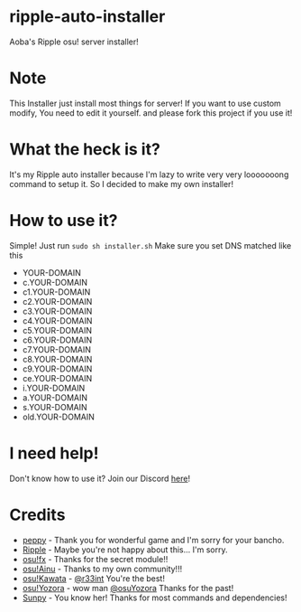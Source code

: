 # ripple-auto-installer
Aoba's Ripple osu! server installer!

# Note
This Installer just install most things for server! If you want to use custom modify, You need to edit it yourself. and please fork this project if you use it!

# What the heck is it?
It's my Ripple auto installer because I'm lazy to write very very looooooong command to setup it. So I decided to make my own installer!

# How to use it?
Simple! Just run `sudo sh installer.sh`
Make sure you set DNS matched like this

* YOUR-DOMAIN
* c.YOUR-DOMAIN
* c1.YOUR-DOMAIN
* c2.YOUR-DOMAIN
* c3.YOUR-DOMAIN
* c4.YOUR-DOMAIN
* c5.YOUR-DOMAIN
* c6.YOUR-DOMAIN
* c7.YOUR-DOMAIN
* c8.YOUR-DOMAIN
* c9.YOUR-DOMAIN
* ce.YOUR-DOMAIN
* i.YOUR-DOMAIN
* a.YOUR-DOMAIN
* s.YOUR-DOMAIN
* old.YOUR-DOMAIN

# I need help!
Don't know how to use it? Join our Discord <a href=https://discord.gg/CX9P73h>here</a>!

# Credits
* <a href=https://github.com/ppy>peppy</a> - Thank you for wonderful game and I'm sorry for your bancho.
* <a href=https://github.com/osuripple>Ripple</a> - Maybe you're not happy about this... I'm sorry.
* <a href=https://github.com/osufx>osu!fx</a> - Thanks for the secret module!!
* <a href=https://github.com/osuthailand>osu!Ainu</a> - Thanks to my own community!!!
* <a href=https://github.com/osukawata>osu!Kawata</a> - <a href=https://github.com/r33int>@r33int</a> You're the best!
* <a href=https://github.com/osuYozora>osu!Yozora</a> - wow man <a href=https://github.com/osuYozora>@osuYozora</a> Thanks for the past!
* <a href=https://github.com/EmilySunpy>Sunpy</a> - You know her! Thanks for most commands and dependencies!
